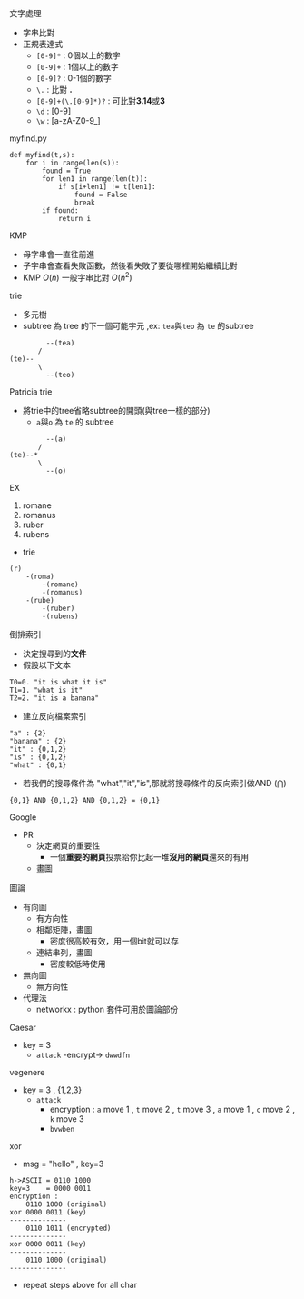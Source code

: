 文字處理
- 字串比對
- 正規表達式
    - `[0-9]*` : 0個以上的數字
    - `[0-9]+` : 1個以上的數字
    - `[0-9]?` : 0-1個的數字
    - `\.` : 比對 **.**
    - `[0-9]+(\.[0-9]*)?` : 可比對**3.14**或**3**
    - `\d` : [0-9]
    - `\w` : [a-zA-Z0-9_]


myfind.py
```
def myfind(t,s):
    for i in range(len(s)):
        found = True
        for len1 in range(len(t)):
            if s[i+len1] != t[len1]:
                found = False
                break
        if found:
            return i
```

KMP
- 母字串會一直往前進
- 子字串會查看失敗函數，然後看失敗了要從哪裡開始繼續比對
- KMP $O(n)$ 一般字串比對 $O(n^2)$

trie
- 多元樹
- subtree 為 tree 的下一個可能字元 ,ex: `tea`與`teo` 為 `te` 的subtree
```
         --(tea)
       /
(te)--
       \
         --(teo)
```

Patricia trie
- 將trie中的tree省略subtree的開頭(與tree一樣的部分)
    - `a`與`o` 為 `te` 的 subtree
```
         --(a)
       /
(te)--*
       \
         --(o)
```

EX
1. romane
2. romanus
3. ruber
4. rubens
- trie
```
(r)
    -(roma)
        -(romane)
        -(romanus)
    -(rube)
        -(ruber)
        -(rubens)
```

倒排索引
- 決定搜尋到的**文件**
- 假設以下文本
```
T0=0. "it is what it is"
T1=1. "what is it"
T2=2. "it is a banana"
``` 
- 建立反向檔案索引
```
"a" : {2}
"banana" : {2}
"it" : {0,1,2}
"is" : {0,1,2}
"what" : {0,1}
```
- 若我們的搜尋條件為 "what","it","is",那就將搜尋條件的反向索引做AND $(\bigcap)$
```
{0,1} AND {0,1,2} AND {0,1,2} = {0,1}
```

Google
- PR
    - 決定網頁的重要性
        - 一個**重要的網頁**投票給你比起一堆**沒用的網頁**還來的有用
    - 畫圖

圖論
- 有向圖
    - 有方向性
    - 相鄰矩陣，畫圖
        - 密度很高較有效，用一個bit就可以存
    - 連結串列，畫圖
        - 密度較低時使用
- 無向圖
    - 無方向性
- 代理法
    - networkx : python 套件可用於圖論部份

Caesar
- key = 3
    - `attack` -encrypt-> `dwwdfn`

vegenere
- key = 3 , {1,2,3}
    - `attack` 
        - encryption : `a` move 1 , `t` move 2 , `t` move 3 , `a` move 1 , `c` move 2 , `k` move 3
        - `bvwben`

xor
- msg = "hello" , key=3
```
h->ASCII = 0110 1000
key=3    = 0000 0011
encryption : 
    0110 1000 (original)
xor 0000 0011 (key)
-------------- 
    0110 1011 (encrypted)
--------------
xor 0000 0011 (key)
--------------
    0110 1000 (original)
--------------
```
- repeat steps above for all char